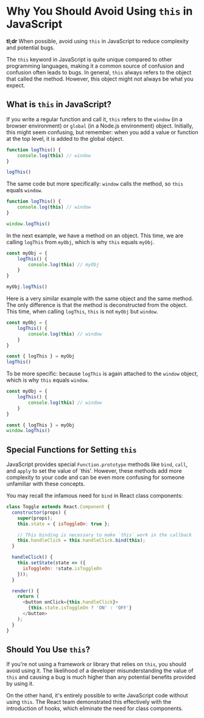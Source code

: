 # Why You Should Avoid Using `this` in JavaScript

**tl;dr** When possible, avoid using `this` in JavaScript to reduce complexity and potential bugs.

The `this` keyword in JavaScript is quite unique compared to other programming languages, making it a common source of confusion and confusion often leads to bugs. 
In general, `this` always refers to the object that called the method. However, this object might not always be what you expect.

## What is `this` in JavaScript?

If you write a regular function and call it, `this` refers to the `window` (in a browser environment) or `global` (in a Node.js environment) object. 
Initially, this might seem confusing, but remember: when you add a value or function at the top level, it is added to the global object.

```javascript
function logThis() {
	console.log(this) // window
}

logThis()
```

The same code but more specifically: `window` calls the method, so `this` equals `window`.

```javascript
function logThis() {
	console.log(this) // window
}

window.logThis()
```

In the next example, we have a method on an object. 
This time, we are calling `logThis` from `myObj`, which is why `this` equals `myObj`.

```javascript
const myObj = {
	logThis() {
		console.log(this) // myObj
	}
}

myObj.logThis()
```

Here is a very similar example with the same object and the same method. The only difference is that the method is deconstructed from the object. 
This time, when calling `logThis`, `this` is not `myObj` but `window`.

```javascript
const myObj = {
	logThis() {
		console.log(this) // window
	}
}

const { logThis } = myObj
logThis()
```

To be more specific: because `logThis` is again attached to the `window` object, which is why `this` equals `window`.

```javascript
const myObj = {
	logThis() {
		console.log(this) // window
	}
}

const { logThis } = myObj
window.logThis()
```

## Special Functions for Setting `this`

JavaScript provides special `Function.prototype` methods like `bind`, `call`, and `apply` to set the value of `this'. 
However, these methods add more complexity to your code and can be even more confusing for someone unfamiliar with these concepts.

You may recall the infamous need for `bind` in React class components:

```javascript
class Toggle extends React.Component {
  constructor(props) {
    super(props);
    this.state = { isToggleOn: true };

    // This binding is necessary to make `this` work in the callback
    this.handleClick = this.handleClick.bind(this);
  }

  handleClick() {
    this.setState(state => ({
      isToggleOn: !state.isToggleOn
    }));
  }

  render() {
    return (
      <button onClick={this.handleClick}>
        {this.state.isToggleOn ? 'ON' : 'OFF'}
      </button>
    );
  }
}
```

## Should You Use `this`?

If you're not using a framework or library that relies on `this`, you should avoid using it. 
The likelihood of a developer misunderstanding the value of `this` and causing a bug is much higher than any potential benefits provided by using it.

On the other hand, it's entirely possible to write JavaScript code without using `this`. The React team demonstrated this effectively with the introduction of hooks, which eliminate the need for class components.
